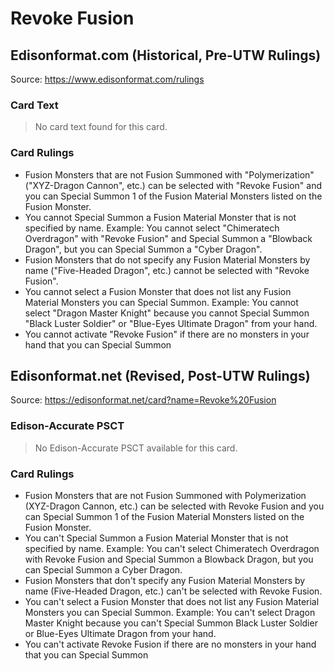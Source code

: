 # Revoke Fusion

## Edisonformat.com (Historical, Pre-UTW Rulings)

Source: https://www.edisonformat.com/rulings

### Card Text

> No card text found for this card.

### Card Rulings

*   Fusion Monsters that are not Fusion Summoned with "Polymerization" ("XYZ-Dragon Cannon", etc.) can be selected with "Revoke Fusion" and you can Special Summon 1 of the Fusion Material Monsters listed on the Fusion Monster.
*   You cannot Special Summon a Fusion Material Monster that is not specified by name. Example: You cannot select "Chimeratech Overdragon" with "Revoke Fusion" and Special Summon a "Blowback Dragon", but you can Special Summon a "Cyber Dragon".
*   Fusion Monsters that do not specify any Fusion Material Monsters by name ("Five-Headed Dragon", etc.) cannot be selected with "Revoke Fusion".
*   You cannot select a Fusion Monster that does not list any Fusion Material Monsters you can Special Summon. Example: You cannot select "Dragon Master Knight" because you cannot Special Summon "Black Luster Soldier" or "Blue-Eyes Ultimate Dragon" from your hand.
*   You cannot activate "Revoke Fusion" if there are no monsters in your hand that you can Special Summon

## Edisonformat.net (Revised, Post-UTW Rulings)

Source: https://edisonformat.net/card?name=Revoke%20Fusion

### Edison-Accurate PSCT

> No Edison-Accurate PSCT available for this card.

### Card Rulings

*   Fusion Monsters that are not Fusion Summoned with Polymerization (XYZ-Dragon Cannon, etc.) can be selected with Revoke Fusion and you can Special Summon 1 of the Fusion Material Monsters listed on the Fusion Monster.
*   You can't Special Summon a Fusion Material Monster that is not specified by name. Example: You can't select Chimeratech Overdragon with Revoke Fusion and Special Summon a Blowback Dragon, but you can Special Summon a Cyber Dragon.
*   Fusion Monsters that don't specify any Fusion Material Monsters by name (Five-Headed Dragon, etc.) can't be selected with Revoke Fusion.
*   You can't select a Fusion Monster that does not list any Fusion Material Monsters you can Special Summon. Example: You can't select Dragon Master Knight because you can't Special Summon Black Luster Soldier or Blue-Eyes Ultimate Dragon from your hand.
*   You can't activate Revoke Fusion if there are no monsters in your hand that you can Special Summon
            
